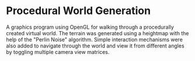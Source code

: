 # Procedural World Generation

A graphics program using OpenGL for walking through a procedurally created virtual world. The terrain was generated using a heightmap with the help of the "Perlin Noise" algorithm. Simple interaction mechanisms were also added to navigate through the world and view it from different angles by toggling multiple camera view matrices.

